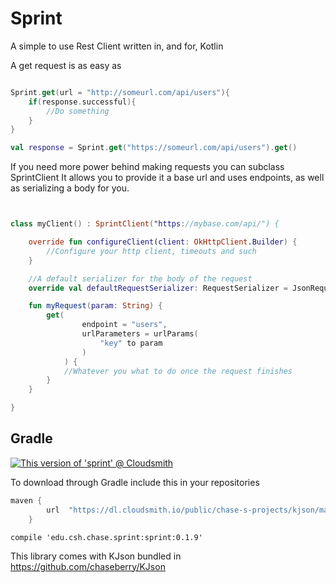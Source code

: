 # Sprint

A simple to use Rest Client written in, and for, Kotlin

A get request is as easy as

```Kotlin

Sprint.get(url = "http://someurl.com/api/users"){
    if(response.successful){
        //Do something
    }
}

val response = Sprint.get("https://someurl.com/api/users").get()

```

If you need more power behind making requests you can subclass SprintClient
It allows you to provide it a base url and uses endpoints, as well as serializing a body for you.

```Kotlin


class myClient() : SprintClient("https://mybase.com/api/") {

    override fun configureClient(client: OkHttpClient.Builder) {
        //Configure your http client, timeouts and such
    }

    //A default serializer for the body of the request
    override val defaultRequestSerializer: RequestSerializer = JsonRequestSerializer()

    fun myRequest(param: String) {
        get(
                endpoint = "users",
                urlParameters = urlParams(
                    "key" to param
                )
            ) {
            //Whatever you what to do once the request finishes
        }
    }

}

```

## Gradle
[![This version of 'sprint' @ Cloudsmith](https://api-prd.cloudsmith.io/v1/badges/version/chase-s-projects/sprint/maven/sprint/0.1.9/a=noarch;xg=edu.csh.chase.sprint/?render=true)](https://cloudsmith.io/~chase-s-projects/repos/sprint/packages/detail/maven/sprint/0.1.9/a=noarch;xg=edu.csh.chase.sprint/)

To download through Gradle include this in your repositories
```Groovy
maven {
        url  "https://dl.cloudsmith.io/public/chase-s-projects/kjson/maven/" 
    }
```

`compile 'edu.csh.chase.sprint:sprint:0.1.9'`

This library comes with KJson bundled in
https://github.com/chaseberry/KJson

